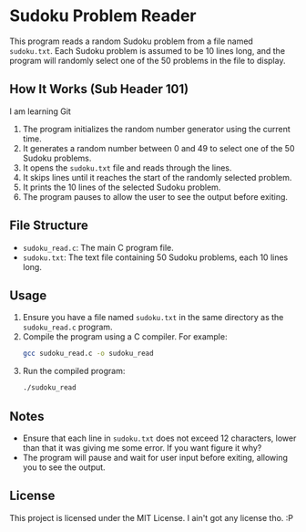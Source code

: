# Sudoku Problem Reader

This program reads a random Sudoku problem from a file named `sudoku.txt`. Each Sudoku problem is assumed to be 10 lines long, and the program will randomly select one of the 50 problems in the file to display.

## How It Works (Sub Header 101)

I am learning Git

1. The program initializes the random number generator using the current time.
2. It generates a random number between 0 and 49 to select one of the 50 Sudoku problems.
3. It opens the `sudoku.txt` file and reads through the lines.
4. It skips lines until it reaches the start of the randomly selected problem.
5. It prints the 10 lines of the selected Sudoku problem.
6. The program pauses to allow the user to see the output before exiting.

## File Structure

- `sudoku_read.c`: The main C program file.
- `sudoku.txt`: The text file containing 50 Sudoku problems, each 10 lines long.

## Usage

1. Ensure you have a file named `sudoku.txt` in the same directory as the `sudoku_read.c` program.
2. Compile the program using a C compiler. For example:
   ```sh
   gcc sudoku_read.c -o sudoku_read
   ```
3. Run the compiled program:
   ```sh
   ./sudoku_read
   ```

## Notes

- Ensure that each line in `sudoku.txt` does not exceed 12 characters, lower than that it was giving me some error. If you want figure it why?
- The program will pause and wait for user input before exiting, allowing you to see the output.

## License

This project is licensed under the MIT License. I ain't got any license tho. :P
